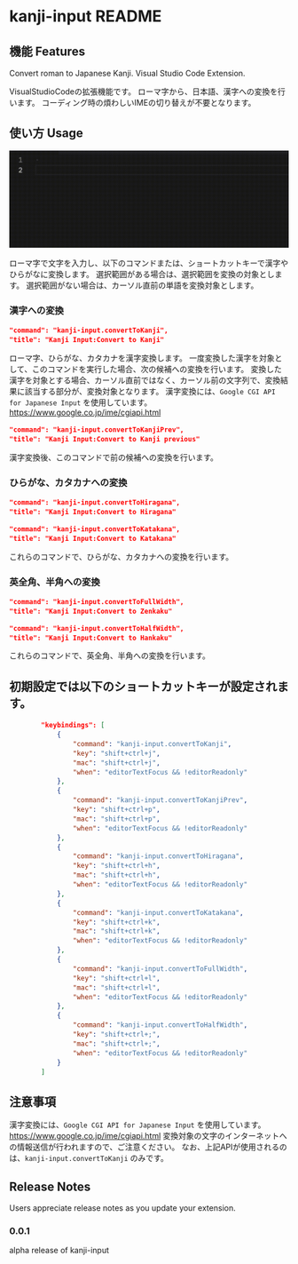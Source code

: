 # kanji-input README

## 機能 Features

Convert roman to Japanese Kanji.
Visual Studio Code Extension.

VisualStudioCodeの拡張機能です。
ローマ字から、日本語、漢字への変換を行います。
コーディング時の煩わしいIMEの切り替えが不要となります。

## 使い方 Usage

![使い方](image/kanji-input-usage.gif "usage")

ローマ字で文字を入力し、以下のコマンドまたは、ショートカットキーで漢字やひらがなに変換します。
選択範囲がある場合は、選択範囲を変換の対象とします。
選択範囲がない場合は、カーソル直前の単語を変換対象とします。

### 漢字への変換

```json
"command": "kanji-input.convertToKanji",
"title": "Kanji Input:Convert to Kanji"
```

ローマ字、ひらがな、カタカナを漢字変換します。
一度変換した漢字を対象として、このコマンドを実行した場合、次の候補への変換を行います。
変換した漢字を対象とする場合、カーソル直前ではなく、カーソル前の文字列で、変換結果に該当する部分が、変換対象となります。
漢字変換には、`Google CGI API for Japanese Input` を使用しています。
https://www.google.co.jp/ime/cgiapi.html

```json
"command": "kanji-input.convertToKanjiPrev",
"title": "Kanji Input:Convert to Kanji previous"
```

漢字変換後、このコマンドで前の候補への変換を行います。

### ひらがな、カタカナへの変換

```json
"command": "kanji-input.convertToHiragana",
"title": "Kanji Input:Convert to Hiragana"
```

```json
"command": "kanji-input.convertToKatakana",
"title": "Kanji Input:Convert to Katakana"
```

これらのコマンドで、ひらがな、カタカナへの変換を行います。

### 英全角、半角への変換

```json
"command": "kanji-input.convertToFullWidth",
"title": "Kanji Input:Convert to Zenkaku"
```

```json
"command": "kanji-input.convertToHalfWidth",
"title": "Kanji Input:Convert to Hankaku"
```

これらのコマンドで、英全角、半角への変換を行います。

## 初期設定では以下のショートカットキーが設定されます。

```json
        "keybindings": [
            {
                "command": "kanji-input.convertToKanji",
                "key": "shift+ctrl+j",
                "mac": "shift+ctrl+j",
                "when": "editorTextFocus && !editorReadonly"
            },
            {
                "command": "kanji-input.convertToKanjiPrev",
                "key": "shift+ctrl+p",
                "mac": "shift+ctrl+p",
                "when": "editorTextFocus && !editorReadonly"
            },
            {
                "command": "kanji-input.convertToHiragana",
                "key": "shift+ctrl+h",
                "mac": "shift+ctrl+h",
                "when": "editorTextFocus && !editorReadonly"
            },
            {
                "command": "kanji-input.convertToKatakana",
                "key": "shift+ctrl+k",
                "mac": "shift+ctrl+k",
                "when": "editorTextFocus && !editorReadonly"
            },
            {
                "command": "kanji-input.convertToFullWidth",
                "key": "shift+ctrl+l",
                "mac": "shift+ctrl+l",
                "when": "editorTextFocus && !editorReadonly"
            },
            {
                "command": "kanji-input.convertToHalfWidth",
                "key": "shift+ctrl+;",
                "mac": "shift+ctrl+;",
                "when": "editorTextFocus && !editorReadonly"
            }
        ]
```

## 注意事項

漢字変換には、`Google CGI API for Japanese Input` を使用しています。
https://www.google.co.jp/ime/cgiapi.html
変換対象の文字のインターネットへの情報送信が行われますので、ご注意ください。
なお、上記APIが使用されるのは、`kanji-input.convertToKanji` のみです。

## Release Notes

Users appreciate release notes as you update your extension.

### 0.0.1

alpha release of kanji-input
